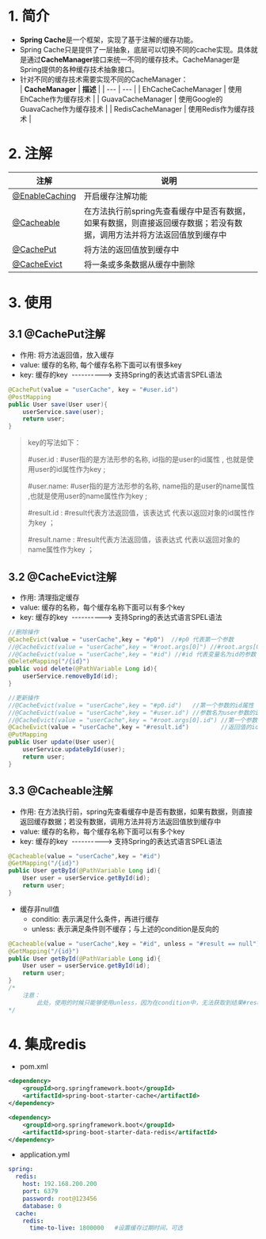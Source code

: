 
# 1. 简介

-  **Spring Cache**是一个框架，实现了基于注解的缓存功能。 
-  Spring Cache只是提供了一层抽象，底层可以切换不同的cache实现。具体就是通过**CacheManager**接口来统一不同的缓存技术。CacheManager是Spring提供的各种缓存技术抽象接口。 
-  针对不同的缓存技术需要实现不同的CacheManager：  
| **CacheManager** | **描述** |
| --- | --- |
| EhCacheCacheManager | 使用EhCache作为缓存技术 |
| GuavaCacheManager | 使用Google的GuavaCache作为缓存技术 |
| RedisCacheManager | 使用Redis作为缓存技术 |



# 2. 注解
| **注解** | **说明** |
| --- | --- |
| [@EnableCaching ](/EnableCaching ) | 开启缓存注解功能 |
| [@Cacheable ](/Cacheable ) | 在方法执行前spring先查看缓存中是否有数据，如果有数据，则直接返回缓存数据；若没有数据，调用方法并将方法返回值放到缓存中 |
| [@CachePut ](/CachePut ) | 将方法的返回值放到缓存中 |
| [@CacheEvict ](/CacheEvict ) | 将一条或多条数据从缓存中删除 |



# 3. 使用


## 3.1 @CachePut注解

- 作用: 将方法返回值，放入缓存
- value: 缓存的名称, 每个缓存名称下面可以有很多key
- key: 缓存的key  ----------> 支持Spring的表达式语言SPEL语法
```java
@CachePut(value = "userCache", key = "#user.id")
@PostMapping
public User save(User user){
    userService.save(user);
    return user;
}
```


> key的写法如下：
>  
> 	#user.id : #user指的是方法形参的名称, id指的是user的id属性 , 也就是使用user的id属性作为key ;
>  
> 	#user.name: #user指的是方法形参的名称, name指的是user的name属性 ,也就是使用user的name属性作为key ;
>  
> 
>  
> 	#result.id : #result代表方法返回值，该表达式 代表以返回对象的id属性作为key ；
>  
> 	#result.name : #result代表方法返回值，该表达式 代表以返回对象的name属性作为key ；



## 3.2 @CacheEvict注解

- 作用: 清理指定缓存
- value: 缓存的名称，每个缓存名称下面可以有多个key
- key: 缓存的key  ----------> 支持Spring的表达式语言SPEL语法

```java
//删除操作
@CacheEvict(value = "userCache",key = "#p0")  //#p0 代表第一个参数
//@CacheEvict(value = "userCache",key = "#root.args[0]") //#root.args[0] 代表第一个参数
//@CacheEvict(value = "userCache",key = "#id") //#id 代表变量名为id的参数
@DeleteMapping("/{id}")
public void delete(@PathVariable Long id){
    userService.removeById(id);
}

//更新操作
//@CacheEvict(value = "userCache",key = "#p0.id")   //第一个参数的id属性
//@CacheEvict(value = "userCache",key = "#user.id") //参数名为user参数的id属性
//@CacheEvict(value = "userCache",key = "#root.args[0].id") //第一个参数的id属性
@CacheEvict(value = "userCache",key = "#result.id")         //返回值的id属性
@PutMapping
public User update(User user){
    userService.updateById(user);
    return user;
}
```


## 3.3 @Cacheable注解

- 作用: 在方法执行前，spring先查看缓存中是否有数据，如果有数据，则直接返回缓存数据；若没有数据，调用方法并将方法返回值放到缓存中
- value: 缓存的名称，每个缓存名称下面可以有多个key
- key: 缓存的key  ----------> 支持Spring的表达式语言SPEL语法

```java
@Cacheable(value = "userCache",key = "#id")
@GetMapping("/{id}")
public User getById(@PathVariable Long id){
    User user = userService.getById(id);
    return user;
}
```

-  缓存非null值 
   - conditio: 表示满足什么条件，再进行缓存
   - unless: 表示满足条件则不缓存；与上述的condition是反向的
```java
@Cacheable(value = "userCache",key = "#id", unless = "#result == null")
@GetMapping("/{id}")
public User getById(@PathVariable Long id){
    User user = userService.getById(id);
    return user;
}
/*
	注意：
		此处，使用的时候只能够使用unless，因为在condition中，无法获取到结果#result
*/
```


# 4. 集成redis

-  pom.xml 
```xml
<dependency>
    <groupId>org.springframework.boot</groupId>
    <artifactId>spring-boot-starter-cache</artifactId>
</dependency>

<dependency>
    <groupId>org.springframework.boot</groupId>
    <artifactId>spring-boot-starter-data-redis</artifactId>
</dependency>
```
 

-  application.yml 
```yaml
spring:
  redis:
    host: 192.168.200.200
    port: 6379
    password: root@123456
    database: 0
  cache:
    redis:
      time-to-live: 1800000   #设置缓存过期时间，可选
```
 

